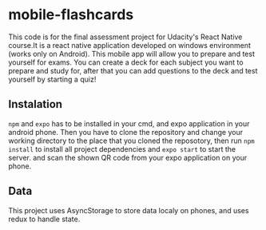 # mobile-flashcards
This code is for the final assessment project for Udacity's React Native course.It is a react native application developed on windows environment (works only on Android). This mobile app will allow you to prepare and test yourself for exams. You can create a deck for each subject you want to prepare and study for, after that you can add questions to the deck and test yourself by starting a quiz!

## Instalation 
`npm` and `expo` has to be installed in your cmd, and expo application in your android phone. Then you have to clone the repository and change your working directory to the place that you cloned the reposotory, then run `npm install` to install all project dependencies and `expo start` to start the server. and scan the shown QR code from your expo application on your phone.


## Data 
This project uses AsyncStorage to store data localy on phones, and uses redux to handle state. 
